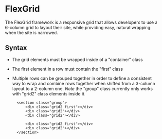 # FlexGrid
The FlexGrid framework is a responsive grid that allows developers to use a 6-column grid to layout their site, while providing easy, natural wrapping when the site is narrowed.

## Syntax
- The grid elements must be wrapped inside of a "container" class
- The first element in a row must contain the "first" class
- Multiple rows can be grouped together in order to define a consistent way to wrap and combine rows together when shifted from a 3-column layout to a 2-column one. 
*Note* the "group" class currently only works with "grid2" class elements inside it.

	<div class="container">
		<div class="grid1 first"></div>
		<div class="grid5"></div>

		<section class="group">
			<div class="grid2 first"></div>
			<div class="grid2"></div>
			<div class="grid2"></div>

			<div class="grid2 first"></div>
			<div class="grid2"></div>
		</section>
	</div>